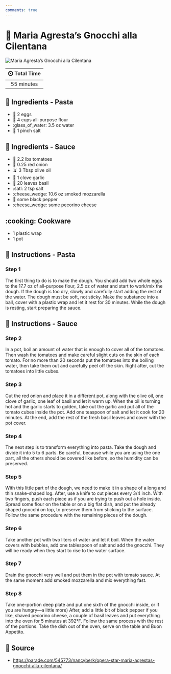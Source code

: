 ```yaml
---
comments: true
---
```

# :spaghetti: Maria Agresta’s Gnocchi alla Cilentana

![Maria Agresta’s Gnocchi alla Cilentana](../assets/images/maria-agresta’s-gnocchi-alla-cilentana.png)

| :timer_clock: Total Time |
|:-----------------------: |
| 55 minutes |

## :salt: Ingredients - Pasta

- :egg: 2 eggs
- :ear_of_rice: 4 cups all-purpose flour
- :glass_of_water: 3.5 oz water
- :salt: 1 pinch salt

## :salt: Ingredients - Sauce

- :tomato: 2.2 lbs tomatoes
- :onion: 0.25 red onion
- :olive: 3 Tbsp olive oil
- :garlic: 1 clove garlic
- :herb: 20 leaves basil
- :satl: 2 tsp salt
- :cheese_wedge: 10.6 oz smoked mozzarella
- :salt: some black pepper
- :cheese_wedge: some pecorino cheese

## :cooking: Cookware

- 1 plastic wrap
- 1 pot

## :pencil: Instructions - Pasta

### Step 1

The first thing to do is to make the dough. You should add two whole eggs to the 17.7 oz of all-purpose flour, 2.5 oz
of water and start to work/mix the dough. If the dough is too dry, slowly and carefully start adding the rest of the
water. The dough must be soft, not sticky. Make the substance into a ball, cover with a plastic wrap and let it rest
for 30 minutes. While the dough is resting, start preparing the sauce.

## :pencil: Instructions - Sauce

### Step 2

In a pot, boil an amount of water that is enough to cover all of the tomatoes. Then wash the tomatoes and make careful
slight cuts on the skin of each tomato. For no more than 20 seconds put the tomatoes into the boiling water, then take
them out and carefully peel off the skin. Right after, cut the tomatoes into little cubes.

### Step 3

Cut the red onion and place it in a different pot, along with the olive oil, one clove of garlic, one leaf of basil and
let it warm up. When the oil is turning hot and the garlic starts to golden, take out the garlic and put all of the
tomato cubes inside the pot. Add one teaspoon of salt and let it cook for 20 minutes. At the end, add the rest of the
fresh basil leaves and cover with the pot cover.

### Step 4

The next step is to transform everything into pasta. Take the dough and divide it into 5 to 6 parts. Be careful, because
while you are using the one part, all the others should be covered like before, so the humidity can be preserved.

### Step 5

With this little part of the dough, we need to make it in a shape of a long and thin snake-shaped log. After, use a
knife to cut pieces every 3/4 inch. With two fingers, push each piece as if you are trying to push out a hole inside.
Spread some flour on the table or on a big flat dish, and put the already shaped gnocchi on top, to preserve them from
sticking to the surface. Follow the same procedure with the remaining pieces of the dough.

### Step 6

Take another pot with two liters of water and let it boil. When the water covers with bubbles, add one tablespoon of
salt and add the gnocchi. They will be ready when they start to rise to the water surface.

### Step 7

Drain the gnocchi very well and put them in the pot with tomato sauce. At the same moment add smoked mozzarella and mix
everything fast.

### Step 8

Take one-portion deep plate and put one sixth of the gnocchi inside, or if you are hungry—a little more) After, add a
little bit of black pepper if you like, shaved pecorino cheese, a couple of basil leaves and put everything into the
oven for 5 minutes at 392°F. Follow the same process with the rest of the portions. Take the dish out of the oven,
serve on the table and Buon Appetito.

## :link: Source

- <https://parade.com/545773/nancyberk/opera-star-maria-agrestas-gnocchi-alla-cilentana/>
